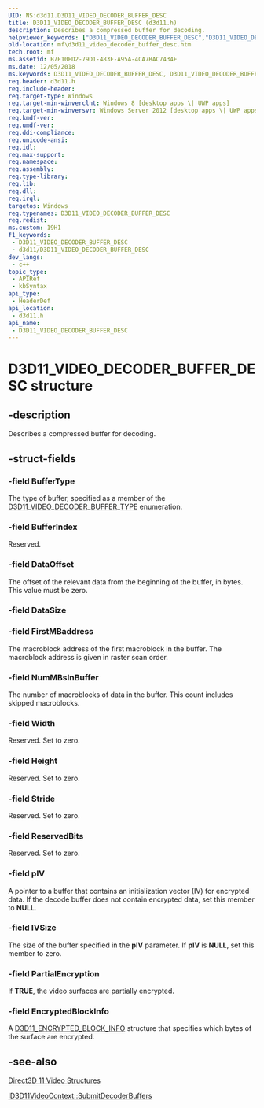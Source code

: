 ```yaml
---
UID: NS:d3d11.D3D11_VIDEO_DECODER_BUFFER_DESC
title: D3D11_VIDEO_DECODER_BUFFER_DESC (d3d11.h)
description: Describes a compressed buffer for decoding.
helpviewer_keywords: ["D3D11_VIDEO_DECODER_BUFFER_DESC","D3D11_VIDEO_DECODER_BUFFER_DESC structure [Media Foundation]","d3d11/D3D11_VIDEO_DECODER_BUFFER_DESC","mf.d3d11_video_decoder_buffer_desc"]
old-location: mf\d3d11_video_decoder_buffer_desc.htm
tech.root: mf
ms.assetid: B7F10FD2-79D1-483F-A95A-4CA7BAC7434F
ms.date: 12/05/2018
ms.keywords: D3D11_VIDEO_DECODER_BUFFER_DESC, D3D11_VIDEO_DECODER_BUFFER_DESC structure [Media Foundation], d3d11/D3D11_VIDEO_DECODER_BUFFER_DESC, mf.d3d11_video_decoder_buffer_desc
req.header: d3d11.h
req.include-header: 
req.target-type: Windows
req.target-min-winverclnt: Windows 8 [desktop apps \| UWP apps]
req.target-min-winversvr: Windows Server 2012 [desktop apps \| UWP apps]
req.kmdf-ver: 
req.umdf-ver: 
req.ddi-compliance: 
req.unicode-ansi: 
req.idl: 
req.max-support: 
req.namespace: 
req.assembly: 
req.type-library: 
req.lib: 
req.dll: 
req.irql: 
targetos: Windows
req.typenames: D3D11_VIDEO_DECODER_BUFFER_DESC
req.redist: 
ms.custom: 19H1
f1_keywords:
 - D3D11_VIDEO_DECODER_BUFFER_DESC
 - d3d11/D3D11_VIDEO_DECODER_BUFFER_DESC
dev_langs:
 - c++
topic_type:
 - APIRef
 - kbSyntax
api_type:
 - HeaderDef
api_location:
 - d3d11.h
api_name:
 - D3D11_VIDEO_DECODER_BUFFER_DESC
---
```


# D3D11_VIDEO_DECODER_BUFFER_DESC structure


## -description

Describes a compressed buffer for decoding.

## -struct-fields

### -field BufferType

The type of buffer, specified as a member of the <a href="https://docs.microsoft.com/windows/desktop/api/d3d11/ne-d3d11-d3d11_video_decoder_buffer_type">D3D11_VIDEO_DECODER_BUFFER_TYPE</a> enumeration.

### -field BufferIndex

Reserved.

### -field DataOffset

The offset of the relevant data from the beginning of the buffer, in bytes. This value must be zero.

### -field DataSize

### -field FirstMBaddress

The macroblock address of the first macroblock in the buffer. The macroblock address is given in raster scan order.

### -field NumMBsInBuffer

The number of macroblocks of data in the buffer. This count includes skipped macroblocks.

### -field Width

Reserved. Set to zero.

### -field Height

Reserved. Set to zero.

### -field Stride

Reserved. Set to zero.

### -field ReservedBits

Reserved. Set to zero.

### -field pIV

A pointer to a buffer that contains an initialization vector (IV) for encrypted data. If the decode buffer does not contain encrypted data, set this member to <b>NULL</b>.

### -field IVSize

The size of the buffer specified in the <b>pIV</b> parameter. If <b>pIV</b> is <b>NULL</b>, set this member to zero.

### -field PartialEncryption

If <b>TRUE</b>, the video surfaces are partially encrypted.

### -field EncryptedBlockInfo

A <a href="https://docs.microsoft.com/windows/desktop/api/d3d11/ns-d3d11-d3d11_encrypted_block_info">D3D11_ENCRYPTED_BLOCK_INFO</a> structure that specifies which bytes of the surface are encrypted.

## -see-also

<a href="https://docs.microsoft.com/windows/desktop/medfound/direct3d-11-video-structures">Direct3D 11 Video Structures</a>



<a href="https://docs.microsoft.com/windows/desktop/api/d3d11/nf-d3d11-id3d11videocontext-submitdecoderbuffers">ID3D11VideoContext::SubmitDecoderBuffers</a>

